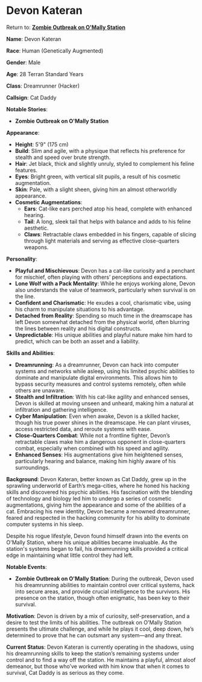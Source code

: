 # Devon Kateran
Return to: [**Zombie Outbreak on O'Mally Station**](ZombieOutbreakOnOMallyStation.md)

**Name**: Devon Kateran

**Race**: Human (Genetically Augmented)

**Gender**: Male

**Age**: 28 Terran Standard Years

**Class**: Dreamrunner (Hacker)

**Callsign**: Cat Daddy

**Notable Stories**:

- **Zombie Outbreak on O'Mally Station**

**Appearance**:

- **Height**: 5'9" (175 cm)
- **Build**: Slim and agile, with a physique that reflects his preference for stealth and speed over brute strength.
- **Hair**: Jet black, thick and slightly unruly, styled to complement his feline features.
- **Eyes**: Bright green, with vertical slit pupils, a result of his cosmetic augmentation.
- **Skin**: Pale, with a slight sheen, giving him an almost otherworldly appearance.
- **Cosmetic Augmentations**:
    - **Ears**: Cat-like ears perched atop his head, complete with enhanced hearing.
    - **Tail**: A long, sleek tail that helps with balance and adds to his feline aesthetic.
    - **Claws**: Retractable claws embedded in his fingers, capable of slicing through light materials and serving as effective close-quarters weapons.

**Personality**:

- **Playful and Mischievous**: Devon has a cat-like curiosity and a penchant for mischief, often playing with others’ perceptions and expectations.
- **Lone Wolf with a Pack Mentality**: While he enjoys working alone, Devon also understands the value of teamwork, particularly when survival is on the line.
- **Confident and Charismatic**: He exudes a cool, charismatic vibe, using his charm to manipulate situations to his advantage.
- **Detached from Reality**: Spending so much time in the dreamscape has left Devon somewhat detached from the physical world, often blurring the lines between reality and his digital constructs.
- **Unpredictable**: His unique abilities and playful nature make him hard to predict, which can be both an asset and a liability.

**Skills and Abilities**:

- **Dreamrunning**: As a dreamrunner, Devon can hack into computer systems and networks while asleep, using his limited psychic abilities to dominate and manipulate digital environments. This allows him to bypass security measures and control systems remotely, often while others are unaware.
- **Stealth and Infiltration**: With his cat-like agility and enhanced senses, Devon is skilled at moving unseen and unheard, making him a natural at infiltration and gathering intelligence.
- **Cyber Manipulation**: Even when awake, Devon is a skilled hacker, though his true power shines in the dreamscape. He can plant viruses, access restricted data, and reroute systems with ease.
- **Close-Quarters Combat**: While not a frontline fighter, Devon’s retractable claws make him a dangerous opponent in close-quarters combat, especially when combined with his speed and agility.
- **Enhanced Senses**: His augmentations give him heightened senses, particularly hearing and balance, making him highly aware of his surroundings.

**Background**: Devon Kateran, better known as Cat Daddy, grew up in the sprawling underworld of Earth’s mega-cities, where he honed his hacking skills and discovered his psychic abilities. His fascination with the blending of technology and biology led him to undergo a series of cosmetic augmentations, giving him the appearance and some of the abilities of a cat. Embracing his new identity, Devon became a renowned dreamrunner, feared and respected in the hacking community for his ability to dominate computer systems in his sleep.

Despite his rogue lifestyle, Devon found himself drawn into the events on O'Mally Station, where his unique abilities became invaluable. As the station's systems began to fail, his dreamrunning skills provided a critical edge in maintaining what little control they had left.

**Notable Events**:

- **Zombie Outbreak on O'Mally Station**: During the outbreak, Devon used his dreamrunning abilities to maintain control over critical systems, hack into secure areas, and provide crucial intelligence to the survivors. His presence on the station, though often enigmatic, has been key to their survival.

**Motivation**: Devon is driven by a mix of curiosity, self-preservation, and a desire to test the limits of his abilities. The outbreak on O'Mally Station presents the ultimate challenge, and while he plays it cool, deep down, he’s determined to prove that he can outsmart any system—and any threat.

**Current Status**: Devon Kateran is currently operating in the shadows, using his dreamrunning skills to keep the station’s remaining systems under control and to find a way off the station. He maintains a playful, almost aloof demeanor, but those who’ve worked with him know that when it comes to survival, Cat Daddy is as serious as they come.